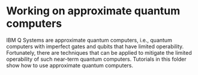 # Working on approximate quantum computers

IBM Q Systems are approximate quantum computers, i.e., quantum computers with imperfect
gates and qubits that have limited operability. Fortunately, there are techniques that
can be applied to mitigate the limited operability of such near-term quantum computers.
Tutorials in this folder show how to use approximate quantum computers.
